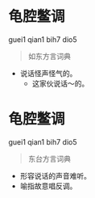 # 龟腔鳖调
guei1 qian1 bih7 dio5
> 如东方言词典
- 说话怪声怪气的。
  - 这家伙说话～的。

# 龟腔鳖调
guei1 qian1 bih7 dio5
> 东台方言词典
- 形容说话的声音难听。
- 喻指故意唱反调。
